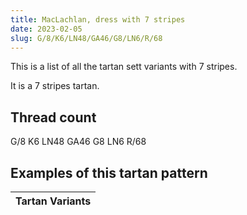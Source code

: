 ```yaml
---
title: MacLachlan, dress with 7 stripes
date: 2023-02-05
slug: G/8/K6/LN48/GA46/G8/LN6/R/68
---
```

This is a list of all the tartan sett variants with 7 stripes.

It is a 7 stripes tartan.


## Thread count
G/8 K6 LN48 GA46 G8 LN6 R/68

## Examples of this tartan pattern

| Tartan Variants |
|---------------|

